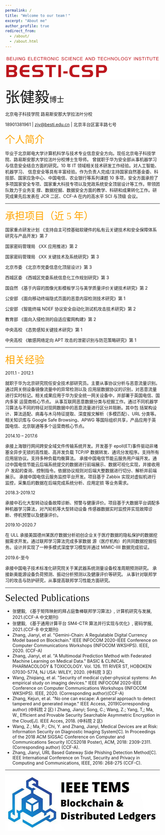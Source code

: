 ```yaml
---
permalink: /
title: "Welcome to our team！"
excerpt: "About me"
author_profile: true
redirect_from: 
  - /about/
  - /about.html
---
```

[//]: # (哈哈我是注释，不会在浏览器中显示。)
[^_^]: # (哈哈我是注释，不会在浏览器中显示。以下为团队logo)
![list a topname logo](/images/topname.png "Hello!")

<font face="黑体" size=10>张健毅<font face="黑体" size=5>博士</font></font>   

北京电子科技学院 路易斯安那大学拉法叶分校

<font>18901381961 | zjy@besti.edu.cn | 北京丰台区富丰路七号</font>  

<font face="黑体" size=6 color=Orange>个人简介</font>    

毕业于北京邮电大学计算机科学与技术专业信息安全方向。现任北京电子科技学院、路易斯安那大学拉法叶分校博士生导师。
曾就职于华为安全部从事机器学习与信息安全结合方面的研究。10 年 IT 领域相关技术研发工作经验。对人工智能、机器学习、
信息安全等具有丰富经验。作为负责人完成/主持国家自然基金委、科技部、国家应急中心、中国电信、农业银行等系列课题
10 多项，安全方面承担了多项国家安全专项、国家重大科技专项以及党政系统安全顶层设计等工作。带领团队致力于业务支
撑、数据挖掘、数据安全方面的教学、科研和成果转化工作。研究成果先后发表在 JCR 二区、CCF-A 在内的高水平 SCI 与顶级
会议。  

---
<font face="黑体" size=6 color=Orange>承担项目（近 5 年）</font>

国家重点研发计划 《支持自主可控基础软硬件的私有云关键技术和安全保障体系研究与产品开发》第 7

国家密码管理局 《XX 应用推进》第 2

国家密码管理局 《XX 关键技术及系统研究》第 3

北京市委 《北京市党委信息化顶层设计》第 3

西城区委 《西城区党委系统信息化工作规划研究》第 3

国自然 《基于内容的图像光影模板学习与美学质量评价关键技术研究》第 2

公安部 《面向移动终端隐式页面的恶意内容检测技术研究》第 1

公安部 《智能终端 NDEF 协议安全自动化测试机攻击技术研究》第 2

教育部 《面向入侵检测的自适应蜜网构建》第 2

中央高校 《态势感知关键技术研究》第 1

中央高校 《敏感网络定向 APT 攻击的泄密识别与防范策略研究》第 1


---


<font face="黑体" size=6 color=Orange>相关经验</font>

2011.1 - 2012.1

就职于华为北京研究院任安全技术部研究员。主要从事协议分析与恶意流量识别。通过网关侧设备镜像流量中的异常检测以及
应用层数据协议的识别，对恶意流量进行实时标记。相关成果应用于华为安全统一网关设备中，并部署于英国电信、国内多家
运营商核心节点。
从事互联网恶意数据分类与挖掘工作。通过不同机器学习算法与不同的特征对现网数据中的恶意流量进行区分并阻断。其中包
括架构设计、算法适配、病毒与木马特征提取、深度报文解析（多模匹配）、URL 分类等。相关知识库与 Google Safe 
Browsing、APWG 等国际组织共享，产品应用于英国电信、北京联通等多个运营商核心节点。

2014.10 – 2017.6

承接上海银行网间跨安全域文件传输系统开发。开发基于 epoll(ET)事件驱动非堵塞全异步无锁的高性能、高并发负载 TCP/IP
数据转发、通讯分发程序。支持所有应用层协议。支持多种负载均衡算法。
承接中国电信节能云服务用户端开发。通过中国电信节能云后端系统提交的数据进行前端展示、数据可视化实现，并接收用户 发起的查询、控制指令。依据协议规则对后端大整数据进行切分、解析并前端展示。 承接中国电信云服务监控平台开发。项目基于 Zabbix 实现对虚拟机进行监控，采集后的数据在后端完成系统分析、应用定损
等业务需求。 

2018.3-2019.12

承接中石化大型转动设备故障诊断、预警与健康评价。项目基于大数据平台调配多种机器学习算法，对汽轮机等大型转动设备
传感器数据实时监控并实现故障诊断、停机预警以及健康评价。 

2019.10-2020.7 

在 ULL 承接美国德州某医疗数据分析初创企业关于医疗数据的隐私保护的数据挖掘需求开发。通过联邦学习算法完成多家数据
源（医疗机构）的共同数据挖掘任务。设计并实现了一种多模式深度学习模型并通过 MIMIC-IIIl 数据完成验证。 

2019.6-至今

承接中国电子技术标准化研究院关于某武器系统测量设备校准周期预测研究。
承接新奥能源设备负荷预测、振动分析预测以及健康评价等研究。
从事针对联邦学习的攻击与防护研究，从事提高联邦学习性能方面研究。


---

<font face="黑体" size=6>Selected Publications </font>

* 张健毅, 《基于矩阵映射的拜占庭鲁棒联邦学习算法》, 计算机研究与发展, 2021.(CCF-A 中文期刊) 
* 张健毅, 《基于通用计算平台 SM4-CTR 算法并行实现与优化》, 密码学报, 2021.(CCF-B 中文期刊) 
* Zhang, Jianyi, et al. "Gemini-Chain: A Regulatable Digital Currency Model based on Blockchain." IEEE INFOCOM 2020-IEEE Conference on Computer Communications Workshops (INFOCOM WKSHPS). IEEE, 2020. (CCF-A)
* Zhang, Jianyi, et al. "A Multimodal Prediction Method with Federated Machine Learning on Medical Data." BASIC & CLINICAL PHARMACOLOGY & TOXICOLOGY. Vol. 126. 111 RIVER ST, HOBOKEN 07030-5774, NJ USA: WILEY, 2020. (中科院 3 区)  
* Wang, Zhiqiang, et al. "Security of medical cyber-physical systems: An empirical study on imaging devices." IEEE INFOCOM 2020-IEEE Conference on Computer Communications Workshops (INFOCOM WKSHPS). IEEE, 2020. (Corresponding author)(CCF-A)
* Zhang, Kejun, et al. "No one can escape: A general approach to detect tampered and generated image." IEEE Access, 2019(Corresponding author) (中科院 2 区) l Zhang, Jianyi; Song, C.;  Wang, Z.; Yang, T,; Ma, W., Efficient and Provable Security Searchable Asymmetric Encryption in the Cloud[J]. IEEE Acces, 2018. (中科院 2 区)  
* Wang, Z.; Ma, P.; Chi, Y. and Zhang, Jianyi, Medical Devices are at Risk: Information Security on Diagnostic Imaging System[C]. In Proceedings of the 2018 ACM SIGSAC Conference on Computer and Communications Security (CCS2018 Poster), ACM, 2018: 2309-2311. (Corresponding author) (CCF-A).  
* Zhang, Jianyi, URL Based Gateway Side Phishing Detection Method[C]. IEEE International Conference on Trust, Security and Privacy in Computing and Communications, IEEE, 2016: 268-275 (CCF-C).


------
[^_^]: # (注释，ieeetems_logo)
![ieeetems_logo](/images/ieeetems_logo.png "Hello!")

